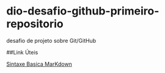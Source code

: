 # dio-desafio-github-primeiro-repositorio
desafio de projeto sobre Git/GitHub

##Link Úteis

[Sintaxe Basica MarKdown](https://ww.markdownguide.org/basic-syntax/)
